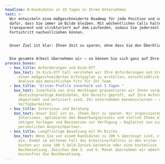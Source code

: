 ```yaml
---
headline: A-Kandidaten in 19 Tagen in Ihrem Unternehmen
text: >-
  Wir entwickeln eine maßgeschneiderte Roadmap für jede Position und sorgen
  dafür, dass Sie immer im Bilde bleiben. Mit wöchentlichen Calls halten wir Sie
  transparent und strukturiert auf dem Laufenden, sodass Sie jederzeit den
  Fortschritt nachvollziehen können.


  Unser Ziel ist klar: Ihnen Zeit zu sparen, ohne dass Sie den Überblick verlieren.


  Die gesamte Arbeit übernehmen wir – so können Sie sich ganz auf Ihre wichtigsten Prioritäten konzentrieren, während wir für Sie die besten Talente gewinnen.
process_boxes:
  - box_title: Anforderungen und Kick-Off
    box_text: Im Kick-Off Call verstehen wir Ihre Anforderungen und Erwartungen, um
      einen maßgeschneiderten Erfolgsplan zu erstellen, einschließlich einer
      Analyse des menschlichen Fits für Ihr Team.
  - box_title: "Ersten Profile innerhalb von 3 Tagen "
    box_text: Innerhalb von drei Werktagen präsentieren wir Ihnen vorqualifizierte,
      deutschsprachige Kandidaten, die bereits geprüft, auf Ihre Anforderungen
      abgestimmt und motiviert sind, Ihr Unternehmen kennenzulernen – mit klaren
      Verfügbarkeiten.
  - box_title: Interviews und Beratung
    box_text: Unser Ziel ist es, Ihnen Zeit zu sparen. Wir organisieren alle
      Interviews, optimieren den Bewerbungsprozess und stellen Ihnen alle
      nötigen Vorlagen und Ressourcen zur Verfügung – begleitet von einem
      persönlichen Ansprechpartner.
  - box_title: Langfristige Besetzung mit 0% Risiko
    box_text: Wenn Sie von einem Kandidaten zu 200 % überzeugt sind, stellen Sie ihn
      ein. Endet im seltenen Fall das Arbeitsverhältnis in den ersten 3 Monaten,
      bieten wir eine 100 % Geld-Zurück-Garantie oder eine kostenlose
      Nachbesetzung. Zwischen dem 3. und 6. Monat übernehmen wir ebenfalls
      kostenfrei die Nachbesetzung.
---
```


